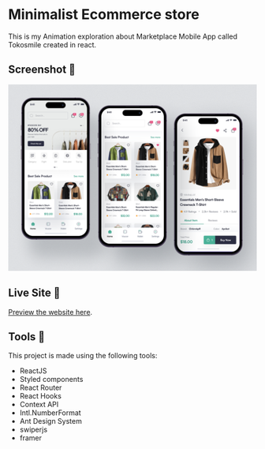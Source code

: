 # Minimalist Ecommerce store

This is my Animation exploration about Marketplace Mobile App called Tokosmile created in react. 

## Screenshot 📸

![Ecommerce store](Screen%20Capture.png)

## Live Site 🚀

[Preview the website here](https://numankhan4.github.io/Marketplace-Mobile-App-React/).

## Tools 🔨

This project is made using the following tools:

- ReactJS
- Styled components
- React Router
- React Hooks
- Context API
- Intl.NumberFormat
- Ant Design System
- swiperjs
- framer


